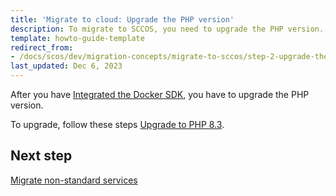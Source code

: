 ```yaml
---
title: 'Migrate to cloud: Upgrade the PHP version'
description: To migrate to SCCOS, you need to upgrade the PHP version.
template: howto-guide-template
redirect_from:
- /docs/scos/dev/migration-concepts/migrate-to-sccos/step-2-upgrade-the-php-version.html
last_updated: Dec 6, 2023
---
```


After you have [Integrated the Docker SDK](/docs/dg/dev/upgrade-and-migrate/migrate-to-cloud/migrate-to-cloud-integrate-the-docker-sdk.html), you have to upgrade the PHP version.

To upgrade, follow these steps [Upgrade to PHP 8.3](/docs/dg/dev/upgrade-and-migrate/upgrade-to-php-83.html).

## Next step
 [Migrate non-standard services](/docs/dg/dev/upgrade-and-migrate/migrate-to-cloud/migrate-to-cloud-migrate-non-standard-services.html)
